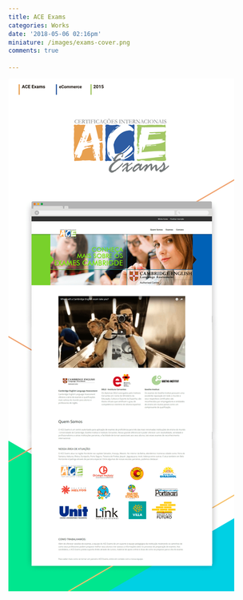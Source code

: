 ```yaml
---
title: ACE Exams
categories: Works
date: '2018-05-06 02:16pm'
miniature: /images/exams-cover.png
comments: true

---
```

![ACE Exams - eCommerce](/images/aceexams-case.png)
